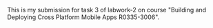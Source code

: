 This is my submission for task 3 of labwork-2 on course "Building and Deploying Cross Platform Mobile Apps R0335-3006".
